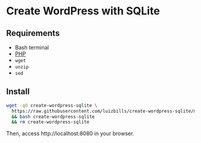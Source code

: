# Create WordPress with SQLite

## Requirements

- Bash terminal
- [PHP](https://www.php.net/)
- `wget`
- `unzip`
- `sed`

## Install

```sh
wget -qO create-wordpress-sqlite \
  https://raw.githubusercontent.com/luizbills/create-wordpress-sqlite/main/installer \
  && bash create-wordpress-sqlite
  && rm create-wordpress-sqlite
```

Then, access http://localhost:8080 in your browser.

